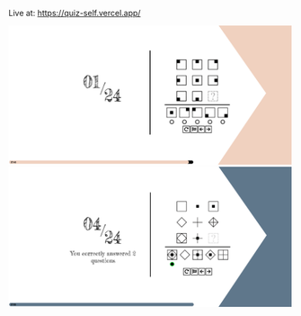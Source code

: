 Live at: https://quiz-self.vercel.app/

![Alt text](/content/Screen1.png?raw=true "Screen1")
![Alt text](/content/Screen2.png?raw=true "Screen2")
